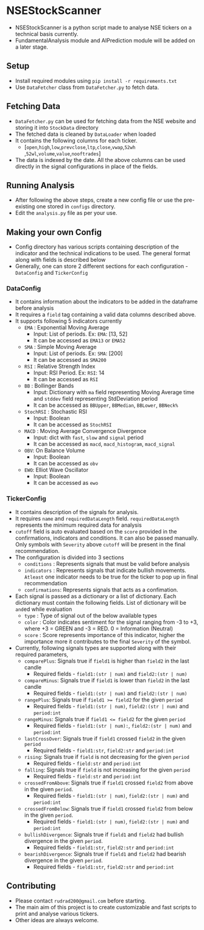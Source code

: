 # NSEStockScanner
- NSEStockScanner is a python script made to analyse NSE tickers on a technical basis currently.
- FundamentalAnalysis module and AIPrediction module will be added on a later stage.

## Setup
- Install required modules using `pip install -r requirements.txt`
- Use `DataFetcher` class from `DataFetcher.py` to fetch data.

## Fetching Data
- `DataFetcher.py` can be used for fetching data from the NSE website and storing it into `StockData` directory
- The fetched data is cleaned by `DataLoader` when loaded
- It contains the following columns for each ticker.
    - [`open`,`high`,`low`,`prevclose`,`ltp`,`close`,`vwap`,`52wh `,`52wl`,`volume`,`value`,`nooftrades`]
- The data is indexed by the date. All the above columns can be used directly in the signal configurations in place of the fields.

## Running Analysis
- After following the above steps, create a new config file or use the pre-existing one stored in `configs` directory.
- Edit the `analysis.py` file as per your use.
  
## Making your own Config
- Config directory has various scripts containing description of the indicator and the technical indications to be used. The general format along with fields is described below
- Generally, one can store 2 different sections for each configuration - `DataConfig` and `TickerConfig`

### DataConfig
- It contains information about the indicators to be added in the dataframe before analysis
- It requires a `field` tag containing a valid data columns described above.
- It supports following 5 indicators currently
    - `EMA` : Exponential Moving Average
        - Input: List of periods. Ex: `EMA`: [13, 52]
        - It can be accessed as `EMA13` or `EMA52`
    - `SMA` : Simple Moving Average
        - Input: List of periods. Ex: `SMA`: [200]
        - It can be accessed as `SMA200`
    - `RSI` : Relative Strength Index
        - Input: RSI Period. Ex: `RSI`: 14
        - It can be accessed as `RSI`
    - `BB`  : Bollinger Bands
        - Input: Dictionary with `ma` field representing Moving Average time and `stddev` field representing StdDeviation period
        - It can be accessed as `BBUpper`, `BBMedian`, `BBLower`, `BBNeck%`
    - `StochRSI` : Stochastic RSI
        - Input: Boolean
        - It can be accessed as `StochRSI`
    - `MACD` : Moving Average Convergence Divergence
        - Input: dict with `fast`, `slow` and `signal` period
        - It can be accessed as `macd`, `macd_histogram`, `macd_signal`
    - `OBV`: On Balance Volume
        - Input: Boolean
        - It can be accessed as `obv`
    - `EWO`: Elliot Wave Oscillator
        - Input: Boolean
        - It can be accessed as `ewo`

### TickerConfig
- It contains description of the signals for analysis.
- It requires `name` and `requiredDataLength` field. `requiredDataLength` represents the minimum required data for analysis
- `cutoff` field is auto evaluated based on the `score` provided in the confirmations, indicators and conditions. It can also be passed manually. Only symbols with `Severity` above `cutoff` will be present in the final recommendation.
- The configuration is divided into 3 sections
    - `conditions` : Represents signals that must be valid before analysis
    - `indicators` : Represents signals that indicate bullish movements. `Atleast` one indicator needs to be true for the ticker to pop up in final recommendation
    - `confirmations`: Represents signals that acts as a confimation. 
- Each signal is passed as a dictionary or a list of dictionary. Each dictionary must contain the following fields. List of dictionary will be `and`ed while evaluation
    - `type` : Type of signal out of the below available types
    - `color` : Color indicates sentiment for the signal ranging from -3 to +3, where +3 = GREEN and -3 = RED. 0 = Information (Neutral)
    - `score` : Score represents importance of this indicator, higher the importance more it contributes to the final `Severity` of the symbol.
- Currently, following signals types are supported along with their required parameters,
    - `comparePlus`: Signals true if `field1` is higher than `field2` in the last candle
        - Required fields - `field1:(str | num)` and `field2:(str | num)`
    - `compareMinus`: Signals true if `field1` is lower than `field2` in the last candle
        - Required fields - `field1:(str | num)` and `field2:(str | num)`
    - `rangePlus`: Signals true if `field1 >= field2` for the given `period` 
        - Required fields - `field1:(str | num)`, `field2:(str | num)` and `period:int`
    - `rangeMinus`: Signals true if `field1 <= field2` for the given `period` 
        - Required fields - `field1:(str | num):`, `field2:(str | num)` and `period:int`
    - `lastCrossOver`: Signals true if `field1` crossed `field2` in the given `period` 
        - Required fields - `field1:str`, `field2:str` and `period:int`
    - `rising`: Signals true if `field` is not decreasing for the given `period` 
        - Required fields - `field:str` and `period:int`
    - `falling`: Signals true if `field` is not increasing for the given `period` 
        - Required fields - `field:str` and `period:int`
    - `crossedFromAbove`: Signals true if `field1` crossed `field2` from above in the given `period`.
        - Required fields - `field1:(str | num)`, `field2:(str | num)` and `period:int`
    - `crossedFromBelow`: Signals true if `field1` crossed `field2` from below in the given `period`.
        - Required fields - `field1:(str | num)`, `field2:(str | num)` and `period:int`
    - `bullishDivergence`: Signals true if `field1` and `field2` had bullish divergence in the given `period`.
        - Required fields - `field1:str`, `field2:str` and `period:int`
    - `bearishDivergence`: Signals true if `field1` and `field2` had bearish divergence in the given `period`.
        - Required fields - `field1:str`, `field2:str` and `period:int`


## Contributing
- Please contact `rudrad200@gmail.com` before starting. 
- The main aim of this project is to create customizable and fast scripts to print and analyse various tickers.
- Other ideas are always welcome. 